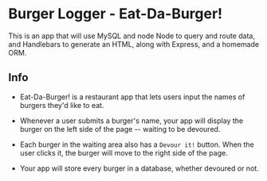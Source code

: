 # Burger Logger - Eat-Da-Burger!

This is an app that will use MySQL and node Node to query and route data, and Handlebars to generate an HTML, along with Express, and a homemade ORM. 

## Info

* Eat-Da-Burger! is a restaurant app that lets users input the names of burgers they'd like to eat.

* Whenever a user submits a burger's name, your app will display the burger on the left side of the page -- waiting to be devoured.

* Each burger in the waiting area also has a `Devour it!` button. When the user clicks it, the burger will move to the right side of the page.

* Your app will store every burger in a database, whether devoured or not.
